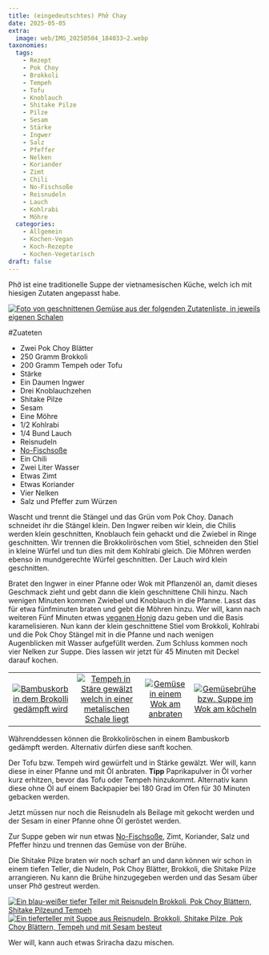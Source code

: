 ```yaml
---
title: (eingedeutschtes) Phở Chay
date: 2025-05-05
extra:
  image: web/IMG_20250504_184033~2.webp
taxonomies:
  tags:
    - Rezept
    - Pok Choy
    - Brokkoli
    - Tempeh 
    - Tofu
    - Knoblauch
    - Shitake Pilze
    - Pilze
    - Sesam
    - Stärke
    - Ingwer
    - Salz
    - Pfeffer
    - Nelken
    - Koriander
    - Zimt
    - Chili
    - No-Fischsoße
    - Reisnudeln
    - Lauch
    - Kohlrabi
    - Möhre
  categories:
    - Allgemein
    - Kochen-Vegan
    - Koch-Rezepte
    - Kochen-Vegetarisch
draft: false
---
```

Phở ist eine traditionelle Suppe der vietnamesischen Küche, welch ich mit hiesigen Zutaten angepasst habe.

<!-- more -->

[![Foto von geschnittenen Gemüse aus der folgenden Zutatenliste, in jeweils eigenen Schalen](web/IMG_20250429_195815~2-thumb.webp)](web/IMG_20250429_195815~2.webp)

#Zuateten
* Zwei Pok Choy Blätter
* 250 Gramm Brokkoli
* 200 Gramm Tempeh oder Tofu
* Stärke
* Ein Daumen Ingwer
* Drei Knoblauchzehen
* Shitake Pilze
* Sesam
* Eine Möhre
* 1/2 Kohlrabi
* 1/4 Bund Lauch
* Reisnudeln
* [No-Fischsoße](/articles/vegane-fischsosse-2025-04-29/)
* Ein Chili
* Zwei Liter Wasser
* Etwas Zimt
* Etwas Koriander
* Vier Nelken
* Salz und Pfeffer zum Würzen

Wascht und trennt die Stängel und das Grün vom Pok Choy. Danach schneidet ihr die Stängel klein.
Den Ingwer reiben wir klein, die Chilis werden klein geschnitten, Knoblauch fein gehackt und die Zwiebel in Ringe geschnitten.
Wir trennen die Brokkoliröschen vom Stiel, schneiden den Stiel in kleine Würfel und tun dies mit dem Kohlrabi gleich.
Die Möhren werden ebenso in mundgerechte Würfel geschnitten. Der Lauch wird klein geschnitten.


Bratet den Ingwer in einer Pfanne oder Wok mit Pflanzenöl an, damit dieses Geschmack zieht und gebt dann die klein geschnittene Chili hinzu. Nach wenigen Minuten kommen Zwiebel und Knoblauch in die Pfanne.
Lasst das für etwa fünfminuten braten und gebt die Möhren hinzu. Wer will, kann nach weiteren Fünf Minuten etwas [veganen Honig](/articles/loewenzahn-sirup-2019-04-22/) dazu geben und die Basis karamelisieren. Nun kann der klein geschnittene Stiel vom Brokkoli, Kohlrabi und die Pok Choy Stängel mit in die Pfanne und nach wenigen Augenblicken mit Wasser aufgefüllt werden.
Zum Schluss kommen noch vier Nelken zur Suppe.
Dies lassen wir jetzt für 45 Minuten mit Deckel darauf kochen.

|||||
:----:|:----:|:----:|:----:
[![Bambuskorb in dem Brokolli gedämpft wird](web/IMG_20250429_200133~2-thumb.webp)](web/IMG_20250429_200133~2.webp)|[![Tempeh in Stäre gewälzt welch in einer metalischen Schale liegt](web/IMG_20250429_200206~2-thumb.webp)](web/IMG_20250429_200206~2.webp)|[![Gemüse in einem Wok am anbraten](web/IMG_20250429_200743~2-thumb.webp)](web/IMG_20250429_200743~2.webp)|[![Gemüsebrühe bzw. Suppe im Wok am köcheln](web/IMG_20250429_203942~2.webp)](web/IMG_20250429_203942~2.webp)


Währenddessen können die Brokkoliröschen in einem Bambuskorb gedämpft werden. Alternativ dürfen diese sanft kochen.

Der Tofu bzw. Tempeh wird gewürfelt und in Stärke gewälzt. Wer will, kann diese in einer Pfanne und mit Öl anbraten. **Tipp** Paprikapulver in Öl vorher kurz erhitzen, bevor das Tofu oder Tempeh hinzukommt. 
Alternativ kann diese ohne Öl auf einem Backpapier bei 180 Grad im Ofen für 30 Minuten gebacken werden.

Jetzt müssen nur noch die Reisnudeln als Beilage mit gekocht werden und der Sesam in einer Pfanne ohne Öl geröstet werden.

Zur Suppe geben wir nun etwas [No-Fischsoße](/articles/vegane-fischsosse-2025-04-29/), Zimt, Koriander, Salz und Pfeffer hinzu und trennen das Gemüse von der Brühe.

Die Shitake Pilze braten wir noch scharf an und dann können wir schon in einem tiefen Teller, die Nudeln, Pok Choy Blätter, Brokkoli, die Shitake Pilze arrangieren.
Nu kann die Brühe hinzugegeben werden und das Sesam über unser Phở gestreut werden.

[![Ein blau-weißer tiefer Teller mit Reisnudeln Brokkoli, Pok Choy Blättern, Shitake Pilzeund Tempeh](web/IMG_20250504_183922~2-thumb.webp)](web/IMG_20250504_183922~2.webp)
[![Ein tieferteller mit Suppe aus Reisnudeln, Brokkoli, Shitake Pilze, Pok Choy Blättern, Tempeh und mit Sesam besteut](web/IMG_20250504_184033~2-thumb.webp)](web/IMG_20250504_184033~2.webp)

Wer will, kann auch etwas Sriracha dazu mischen.
